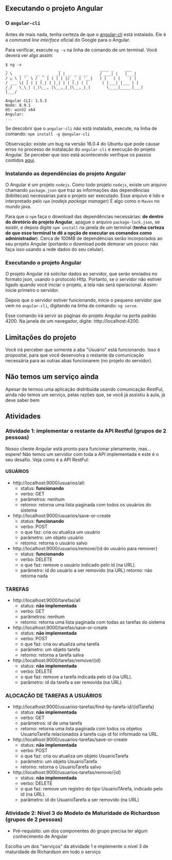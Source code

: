 ## Executando o projeto Angular

### O `angular-cli`

Antes de mais nada, tenha certeza de que o [angular-cli](https://cli.angular.io/) está instalado. Ele é a _command line
interface_ oficial do Google para o Angular.

Para verificar, execute `ng -v` na linha de comando de um terminal. Você 
deverá ver algo assim:

```
$ ng -v
_                      _                 ____ _     ___
/ \   _ __   __ _ _   _| | __ _ _ __     / ___| |   |_ _|
/ △ \ | '_ \ / _` | | | | |/ _` | '__|   | |   | |    | |
/ ___ \| | | | (_| | |_| | | (_| | |      | |___| |___ | |
/_/   \_\_| |_|\__, |\__,_|_|\__,_|_|       \____|_____|___|
|___/

Angular CLI: 1.5.3
Node: 8.9.1
OS: win32 x64
Angular:
...

```
Se descobrir que o `angular-cli` não está instalado, execute, na linha de comando: 
`npm install -g @angular-cli`

Observação: existe um bug na versão 16.0.4 do Ubuntu que pode causar erros no processo de
instalação do `angular-cli` e execução do projeto Angular. Se perceber que isso está acontecendo
verifique os passos contidos [aqui](https://github.com/julianobrasil/servicos-pos-unialfa/issues/9).

### Instalando as dependências do projeto Angular

O Angular é um projeto `nodejs`. Como todo projeto `nodejs`, existe um arquivo chamando `package.json`
que traz as informações das dependências (biblitecas) necessárias para o projeto ser executado.
Esse arquivo é lido e interpretado pelo `npm` (_nodejs package manager_) É algo como o `Maven` no mundo 
java.

Para que o `npm` faça o download das dependências necessárias: **de dentro do diretório do projeto 
Angular**, apague o arquivo `package-lock.json`, se existir, e depois digite `npm install` na janela 
de um terminal (**tenha certeza de que esse terminal te dê a opção de executar os comandos como 
administrador**). Cerca de 100MB de dependências serão incorporados ao seu projeto Angular (portanto 
o download pode demorar um pouco: não faça isso usando a rede dados do seu celular).

### Executando o projeto Angular

O projeto Angular irá solicitar dados ao servidor, que serão enviados no formato json, usando o protocolo 
Http. Portanto, se o servidor não estiver ligado quando você iniciar o projeto, a tela não será operacional.
Assim: inicie primeiro o servidor.

Depois que o servidor estiver funcionando, inicie o pequeno servidor que vem no `angular-cli`, digitando
na linha de comando: `ng serve`.

Esse comando irá servir as páginas do projeto Angular na porta padrão 4200. Na janela de um navegador, digite:
http://localhost:4200.

## Limitações do projeto

Você irá perceber que somente a aba "Usuário" está funcionando. Isso é proposital, para que você desenvolva
o restante da comunicação necessária para as outras abas funcionarem (no projeto do servidor).

## Não temos um serviço ainda

Apesar de termos uma aplicação distribuída usando comunicação RestFul, ainda não temos um serviço, pelas razões
que, se você já assistiu à aula, já deve saber bem

## Atividades

### Atividade 1: implementar o restante da API Restful (grupos de 2 pessoas)

Nosso cliente Angular está pronto para funcionar plenamente, mas... espere! Não temos um servidor com toda a API
implementada e este é o seu desafio. Veja como é a API RestFul:

#### USUÁRIOS

- http://localhost:9000/usuarios/all: 
    - status: **funcionando**
    - verbo: GET
    - parâmetros: nenhum
    - retorno: retorna uma lista paginada com todos os usuários do sistema
- http://localhost:9000/usuarios/save-or-create
    - status: **funcionando**
    - verbo: POST
    - o que faz: cria ou atualiza um usuário
    - parâmetro: um objeto usuário
    - retorno: retorna o usuário salvo
- http://localhost:9000/usuarios/remove/{id do usuário para remover}
    - status: **funcionando**
    - verbo: DELETE
    - o que faz: remove o usuário indicado pelo id (na URL). 
    - parâmetro: id do usuário a ser removido (na URL)
     retorno: não retorna nada

### TAREFAS

- http://localhost:9000/tarefas/all
    - status: **não implementada**
    - verbo: GET
    - parâmetros: nenhum
    - retorno: retorna uma lista paginada com todas as tarefas do sistema
- http://localhost:9000/tarefas/save-or-create
    - status: **não implementada**
    - verbo: POST
    - o que faz: cria ou atualiza uma tarefa
    - parâmetro: um objeto tarefa
    - retorno: retorna a tarefa salva
- http://localhost:9000/tarefas/remove/{id}
    - status: **não implementada**
    - verbo: DELETE
    - o que faz: remove a tarefa indicada pelo id (na URL). 
    - parâmetro: id da tarefa a ser removida (na URL)

### ALOCAÇÃO DE TAREFAS A USUÁRIOS

- http://localhost:9000/usuarios-tarefas/find-by-tarefa-id/{idTarefa}
    - status: **não implementada**
    - verbo: GET
    - parâmetros: id de uma tarefa
    - retorno: retorna uma lista paginada com todos os objetos UsuarioTarefa
    relacionados à tarefa cujo id foi informado na URL.
- http://localhost:9000/usuarios-tarefas/save-or-create
    - status: **não implementada**
    - verbo: POST
    - o que faz: cria ou atualiza um objeto UsuarioTarefa
    - parâmetro: um objeto UsuarioTarefa
    - retorno: retorna o UsuarioTarefa salvo
- http://localhost:9000/usuarios-tarefas/remove/{id}
    - status: **não implementada**
    - verbo: DELETE
    - o que faz: remove um registro do tipo UsuarioTArefa, indicado pelo id (na URL). 
    - parâmetro: id do UsuarioTarefa a ser removido (na URL)
    
### Atividade 2: Nível 3 do Modelo de Maturidade de Richardson (grupos de 2 pessoas)

- Pré-requisito: um dos componentes do grupo precisa ter algum conhecimento de Angular

Escolha um dos "serviços" da atividade 1 e implemente o nível 3 de maturidade de Richardson
em todo o serviço

